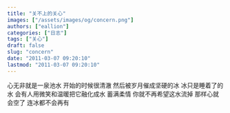 ```yaml
---
title: "关不上的关心"
images: ["/assets/images/og/concern.png"]
authors: ["eallion"]
categories: ["日志"]
tags: ["关心"]
draft: false
slug: "concern"
date: "2011-03-07 09:20:10"
lastmod: "2011-03-07 09:20:10"
---
```


心无非就是一泉池水
开始的时候很清澈
然后被岁月催成坚硬的冰
冰只是睡着了的水
会有人用微笑和温暖把它融化成水
蓄满柔情
你就不再希望这水流掉
那样心就会空了
连冰都不会再有

